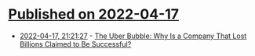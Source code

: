 # [Published on 2022-04-17](index.md)

* [2022-04-17, 21:21:27](https://news.ycombinator.com/item?id=31064626) - [The Uber Bubble: Why Is a Company That Lost Billions Claimed to Be Successful?](https://braveneweurope.com/hubert-horan-the-uber-bubble-why-is-a-company-that-lost-20-billion-claimed-to-be-successful)
